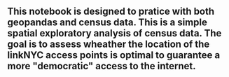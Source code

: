 ## This notebook is designed to pratice with both geopandas and census data. This is a simple spatial exploratory analysis of census data. The goal is to assess wheather the location of the linkNYC access points is optimal to guarantee a more "democratic" access to the internet.
